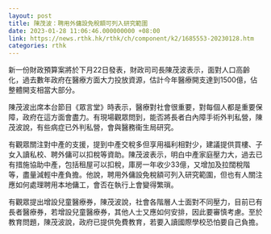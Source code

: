 ```yaml
---
layout: post
title: 陳茂波：聘用外傭設免稅額可列入研究範圍
date: 2023-01-28 11:06:46.000000000 +08:00
link: https://news.rthk.hk/rthk/ch/component/k2/1685553-20230128.htm
categories: rthk
---
```


新一份財政預算案將於下月22日發表，財政司司長陳茂波表示，面對人口高齡化，過去數年政府在醫療方面大力投放資源，估計今年醫療開支達到1500億，佔整體開支相當大部分。

陳茂波出席本台節目《眾言堂》時表示，醫療對社會很重要，對每個人都是重要保障，政府在這方面會盡力。有現場觀眾問到，能否將長者白內障手術外判私營，陳茂波說，有些病症已外判私營，會與醫務衞生局研究。

有觀眾關注對中產的支援，提到中產交稅多但享用福利相對少，建議提供買樓、子女入讀私校、聘外傭可以扣稅等資助。陳茂波表示，明白中產家庭壓力大，過去已有措施協助中產，包括租屋可以扣稅，庫房一年收少33億，又增加及拉闊稅階等，盡量減輕中產負擔。他說，聘用外傭設免稅額可列入研究範圍，但也有人關注應如何處理聘用本地傭工，會否在執行上會變得繁瑣。

有觀眾提出增設兒童醫療券，陳茂波說，社會各階層人士面對不同壓力，目前已有長者醫療券，若增設兒童醫療券，其他人士又應如何安排，因此要審慎考慮。至於教育問題，陳茂波說，政府已提供免費教育，若要入讀國際學校恐怕要自己負擔。
